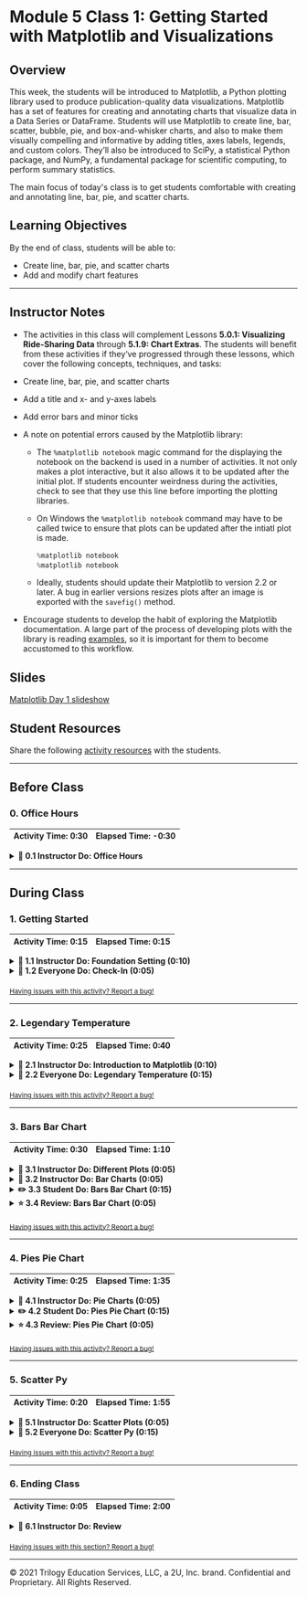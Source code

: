 # Module 5 Class 1: Getting Started with Matplotlib and Visualizations

## Overview

This week, the students will be introduced to Matplotlib, a Python plotting library used to produce publication-quality data visualizations. Matplotlib has a set of features for creating and annotating charts that visualize data in a Data Series or DataFrame. Students will use Matplotlib to create line, bar, scatter, bubble, pie, and box-and-whisker charts, and also to make them visually compelling and informative by adding titles, axes labels, legends, and custom colors.  They’ll also be introduced to SciPy, a statistical Python package, and NumPy, a fundamental package for scientific computing, to perform summary statistics. 

The main focus of today's class is to get students comfortable with creating and annotating line, bar, pie, and scatter charts. 

## Learning Objectives

By the end of class, students will be able to:
 
* Create line, bar, pie, and scatter charts
* Add and modify chart features


- - -

## Instructor Notes

* The activities in this class will complement Lessons **5.0.1: Visualizing Ride-Sharing Data** through **5.1.9: Chart Extras**.  The students will benefit from these activities if they‘ve progressed through these lessons, which cover the following concepts, techniques, and tasks:  

* Create line, bar, pie, and scatter charts
* Add a title and x- and y-axes labels
* Add error bars and minor ticks

* A note on potential errors caused by the Matplotlib library:

  * The `%matplotlib notebook` magic command for the displaying the notebook on the backend is used in a number of activities. It not only makes a plot interactive, but it also allows it to be updated after the initial plot. If students encounter weirdness during the activities, check to see that they use this line before importing the plotting libraries.

  * On Windows the `%matplotlib notebook` command may have to be called twice to ensure that plots can be updated after the intiatl plot is made. 

    ```python
    %matplotlib notebook
    %matplotlib notebook
    ```

  * Ideally, students should update their Matplotlib to version 2.2 or later. A bug in earlier versions resizes plots after an image is exported with the `savefig()` method.

*  Encourage students to develop the habit of exploring the Matplotlib documentation. A large part of the process of developing plots with the library is reading [examples](http://Matplotlib.org/examples/index.html), so it is important for them to become accustomed to this workflow.



## Slides

[Matplotlib Day 1 slideshow](https://docs.google.com/presentation/d/1V7UE97mRa_yDPneKnVQ4igGwEE6jqfjRL94IntXA2C8/edit?usp=sharing)

## Student Resources

Share the following [activity resources](https://2u-data-curriculum-team.s3.amazonaws.com/data-viz-online-lesson-plans/05-Lessons/5-1-Student_Resources.zip) with the students. 


- - - 

## Before Class

### 0. Office Hours

| Activity Time: 0:30       |  Elapsed Time:     -0:30  |
|---------------------------|---------------------------|

<details>
  <summary><strong> 📣 0.1 Instructor Do: Office Hours</strong></summary>

* Before you begin class, hold office hours. Office hours should be driven by students. Encourage students to take full advantage of office hours by reminding them that this is their time to ask questions and get assistance from instructional staff as they learn new concepts.

* Expect that students may ask for assistance. For example: 

  * Further review on a particular subject
  * Debugging assistance
  * Help with computer issues
  * Guidance with a particular tool

</details>

- - - 

## During Class 

### 1. Getting Started

| Activity Time:       0:15 |  Elapsed Time:      0:15  |
|---------------------------|---------------------------|

<details>
  <summary><strong>📣 1.1 Instructor Do: Foundation Setting (0:10)</strong></summary>

* Welcome students to class.

* Direct students to post individual questions in the Zoom chat to be addressed by you or your TAs at the end of class.

* Open the slideshow and use slides 1-12 to walk through the foundation setting with your class.

* **Big Picture:** This is an opportunity to zoom out and see the big picture of where they are in the program. Take a moment to mention some real world examples that show the value of what they’re learning this week.

* **Program Pointers:** Talk through some of the key logistical things that will help students stay on track. This is an opportunity to speak to what students may need when they're at this particular point of the program. 

* **This Week - Matplotlib:** Talk through the key skills students will be learning this week. Let the students know that they will continue to use Jupyter Notebook and Pandas for cleaning and merging DataFrames as well creating new Series or DataFrames with `groupby()`. The primary focus of the Day 1 activities is to make sure students are comfortable using Matplotlib to create a variety of visualizations. On Day 2, the students will use their Pandas skills to clean, filter, and reshape DataFrames to create visualizations.   

* **This Week's Challenge:** For this week's challenge, let the students know that they'll be creating a summary DataFrame of the ride-sharing data by city type. Then, using Pandas and Matplotlib, they’ll create a multiple-line graph that shows the total weekly fares for each city type. 

* **Career Connection:** Let students know how they will be using the skills covered this week throughout their careers. It's important for them to know the "why". Give examples of when they may be used in work or when you have used those skills in your workplace. 

* **How to Succeed This Week:** Remind your students that they may have moments of frustration this week as they learn something complex. These moments are great for deepening their knowledge. Use the side material to outline some of the topics that they may find tricky in this module. Consider sharing something about your personal learning journey. It helps students to recognize that everyone starts somewhere and that they are not alone.

* **Today's Objectives:** Now, outline the concepts that will be covered in today's lesson. Remind students that they can find the relevant activity files in the Getting Ready for Class page in their course content.  

</details>

<details>
  <summary><strong>🎉  1.2 Everyone Do: Check-In (0:05)</strong></summary>

* Ask the class the following questions and call on students for answers:

    * **Q:** How are you feeling about your progress so far?

    * **A:** Let them know that we are starting to build their skillset. It’s also okay to feel overwhelmed as long as you don’t give up.

    * **Q:** How comfortable do you feel with this topic? 

    * **A:** Let's do "fist to five" together. If you are not feeling confident, hold up a fist (0). If you feel very confident, hold up an open hand (5).

</details>

<sub>[Having issues with this activity? Report a bug!](https://bit.ly/3r3UrCC)</sub>

- - - 


### 2. Legendary Temperature

| Activity Time:       0:25 |  Elapsed Time:      0:40  |
|---------------------------|---------------------------|


<details>
  <summary><strong>📣 2.1 Instructor Do: Introduction to Matplotlib (0:10)</strong></summary>

* Use slides 13-16 to remind students of basic Matplotlib concepts before going into a live demonstration.

* Open and run [01-Ins_BasicLineGraphs/exponential_chart.ipynb](Activities/01-Ins_BasicLineGraphs/Solved/exponential_chart.ipynb) in Jupyter Notebook to show students how Pyplot can be used to create an exponential line plot. Be sure to cover the following talking points:

  * For many of our Python activities, we will generate our data using the NumPy library. The NumPy library contains many built-in methods to generate and manipulate simple or complex data types.

  * `np.arange(start, end, step)` creates a NumPy array of numbers from `start` to `end`, where each number in the array is a `step` away from the next one.

  * A NumPy array is similar to a Python list, but they are not the same thing. A Python list can contain elements of various data types. In contrast, a NumPy array must contain only a single data type. This allows for faster computation and more efficient storage.

  * The `e_x` list is created using a list comprehension. List comprehensions allow lists to be created using mathematical formulas. For example, the one being used in this application takes values from the `x_axis` list one at a time, finds the exponent, and stores the response within a list.

    ![NumPy and List Comprehensions](Images/01-IntroToMatPlot_Lists.png)

  * Matplotlib allows users to generate plots by setting one list or array as the x-axis and another as the y-axis. It really is as simple as calling `plt.plot()`, passing those 2 lists through as parameters, and then calling `plt.show()` to print the chart to the screen.

  * Matplotlib handles the details of painting charts to the screen, but the programmer has full control over each stage of the drawing process if they really need it. By using `plt.xlabel()` and `plt.ylabel`, for example, users can easily add axis titles to their charts.

    ![Drawing a Line Chart](Images/01-IntroToMatPlot_MakeChart.png)

* Next, open and run [01-Ins_BasicLineGraphs/SinCos.ipynb](Activities/01-Ins_BasicLineGraphs/Solved/sin_cos.ipynb) in Jupyter Notebook to show students how Pyplot can be used to create a plot with multiple lines. Be sure to cover the following talking points:

  * `np.arange()`, `np.sin()`, and `np.cos()` are all being used to create the lists for the application's charts.

  * Charting multiple lines on the same chart is as simple as calling `plt.plot()` 2 times and providing Pyplot with different values.

    ![Sin and Cos](Images/01-IntroToMatPlot_SinCos.png)

  * While this plot is very simple, it introduces all of the major tools required to build much prettier plots in the future.

* Remind students that data visualizations provide more value than just aesthetics. Trends and potential human insights buried within complex datasets are often clearest when the data is visualized in some way.

* Send out the [exponential_chart.ipynb and SinCos.ipynb](Activities/01-Ins_BasicLineGraphs/Solved) files for students to refer to later.

* Ask the class the following questions and call on students for the answers:

    * **Q:** Where have we used this before?

    * **A:** We created line graphs in Lesson 5.1.3.

    * **Q:** How does this activity equip us for the Challenge?

    * **A:** We'll need to create line graphs in the Challenge.

    * **Q:** What can we do if we don't completely understand this?

    * **A:** We can refer to the lessons and reach out to the instructional team for help.

* Answer any questions before moving on to the student activity.

</details>

<details>
  <summary><strong>🎉 2.2 Everyone Do: Legendary Temperature (0:15)</strong></summary>

* In this exercise, the students will create two line plots, add labels to the x- and y-axes, and save the figure to a folder.  

* Make sure the students can download and open the [instructions](Activities/02-Evr_LegendaryTemperature/README.md) and the [legendary_temp_unsolved.ipynb](Activities/02-Evr_LegendaryTemperature/Unsolved/legendary_temp_unsolved.ipynb) file from the AWS link. 

* Have everyone open the [legendary_temp_unsolved.ipynb](Activities/02-Evr_LegendaryTemperature/Unsolved/legendary_temp_unsolved.ipynb) file and go over the instructions in each cell, and then let everyone work on the solution for 5-7 minutes. 

* When time is up, open the `legendary_temp_unsolved.ipynb` file and ask for volunteers to help you write the code for the solution.

* If there are no volunteers, open up the [legendary_temp.ipynb solution](Activities/02-Evr_LegendaryTemperature/Solved/legendary_temp.ipynb) and go through the code line by line with the class, answering whatever questions they may have. Cover the following talking points:

  * Just like in the previous activity we used NumPy to create an array for the x-axis. This time, we use `np.arange(1,13,1)` where the numbers start at 1 and end at 13, and the `step` is 1. 
  
  * For each line plot, we add the `x_axis` data for the x-axis, the `lows` array for the y-axis for the first line, and the `highs` array for the y-axis for the second line. 
  
  * The x- and y-axis labels are created with `xlabel()` and `ylabel()` functions. And the figure is saved using the `savefig()` method, where we pass in the folder and name of the image. 

    ![Temperature plots](Images/02-Temperature_plots.png)

* Answer any questions that the students have and then send out the [legendary_temp.ipynb solution](Activities/02-Evr_LegendaryTemperature/Solved/legendary_temp.ipynb) solution file for students to refer to later.

* Ask the class the following questions and call on students for the answers:

    * **Q:** How would you add a title to the line chart?

    * **A:** You would use the `plt.title()` function and pass in the name of the tile in parentheses.
    
    * **Q:** What can we do if we don't completely understand this?

    * **A:** Review Lessons 5.1.3 and 5.1.4 where we created and annotated line charts, and you can reach out to the instructional staff.

</details> 

<sub>[Having issues with this activity? Report a bug!](https://bit.ly/2WfyqT4)</sub>

- - - 

### 3. Bars Bar Chart

| Activity Time:       0:30 |  Elapsed Time:      1:10  |
|---------------------------|---------------------------|

<details>
  <summary><strong>📣 3.1 Instructor Do: Different Plots (0:05)</strong></summary>

* Use slides 17-20 while covering the following talking points:

  * Matplotlib provides a simple interface for producing more than just line plots.

  * The most common charts that students will generate are line charts, bar charts, pie charts, and scatter plots.

  * **Bar charts** are useful for comparing different entities to one another.

  * **Pie charts** are suitable for displaying parts of a whole—in particular, the amount each constituent contributes to the complete dataset.

  * **Scatter plots** are good for displaying where points fall with respect to 2 different factors.

  * It's important to choose the right plot for a given dataset; the wrong choice can make a graphic less readable or even make the data misleading.

  * Some data might lend itself to different plots; for example, some data can most clearly be displayed via bar or pie chart.

</details>

<details>
  <summary><strong>📣 3.2 Instructor Do: Bar Charts (0:05)</strong></summary>

* Use slides 21-24 while covering the following talking points: 

  * Bar charts are particularly useful when trying to visualize data that is counted or a single variable that is measured multiple times.

    * Data that comes from a single variable is called **univariate**.

    * For example, the amount of rainfall per month for a given location or the results of a poll containing a few different categories could be visualized effectively with a bar chart.

  * Bar charts are not very useful when comparing **bivariate** data, or data that compares 2 different variables.

    * For example, a dataset comparing the number of ice cream bars sold versus daily temperature would not be visualized well using a bar chart.

  * Ask the students to think of a few other examples of univariate datasets that would be visualized well with bar charts.

* Open the bar chart example within Jupyter Notebook: [03-Ins_BarCharts/bar_chart.ipynb](Activities/03-Ins_BarCharts/Solved/bar_chart.ipynb). Cover the following talking points:

  * When dealing with bar charts, it is necessary to provide the heights of each bar within an array.

  * The x-axis will also be an array whose length must be equal to the list of users.

  * Instead of using `plt.plot()`, bar charts are drawn using `plt.bar()`.

  * The `align` parameter for `plt.bar()` is centered in order to center the data on each tick.

    ![Axes and Plotting](Images/03-BarCharts_Plot.png)

  * An additional design challenge unique to bar charts is aligning the tick locations on the x-axis and providing textual labels rather than numeric ones.

  * The `tick_locations` list created within this application places a tick for each value in the `x_axis`.

    ![Ticks](Images/03-BarCharts_Ticks.png)

  * `plt.xlim()` and `plt.ylim()` are set so that there is some space between the bars and the edges of the chart. This makes the chart look a little better.

* Send out the [03-Ins_BarCharts/bar_chart.ipynb](Activities/03-Ins_BarCharts/Solved/bar_chart.ipynb) file for students to refer to later.

* Ask the class the following questions and call on students for the answers:

    * **Q:** Where have we used this before?

    * **A:** The `plt.bar()` method was covered in Lesson 5.1.5. 

    * **Q:** How does this activity equip us for the Challenge?

    * **A:** We won't need to create bar charts in the Challenge, but being familiar with how to create a bar chart is good to know while performing exploratory data analysis. 

    * **Q:** What can we do if we don't completely understand this?

    * **A:** We can refer to the lessons and reach out to the instructional team for help.

* Answer any questions before moving on to the student activity.


</details>

<details>
  <summary><strong>✏️ 3.3 Student Do: Bars Bar Chart (0:15)</strong></summary>

* In this exercise, students will create a bar chart that visualizes the number of bars per household in a few cities, and add labels to the chart. You can use slides 25-27 for this activity. 

* Make sure the students can download and open the [instructions](Activities/04-Stu_PyBars/README.md) and the [py_bars_unsolved.ipynb](Activities/04-Stu_PyBars/Unsolved/py_bars_unsolved.ipynb) from the AWS link. 

* Go over the instructions in the README, then open up the [solution](Activities/04-Stu_PyBars/Solved/py_bars.ipynb) and show students the bar chart they'll be creating.

  ![PyBars Output](Images/04-PyBars_Output.png)

* Divide students into breakout groups of 3-5. They should work on the solution by themselves but can reach out to others in their group for tips.

* Let students know that they may be asked to share and walk through their work at the end of the activity.

</details>

<details>
  <summary><strong>⭐ 3.4 Review: Bars Bar Chart (0:05)</strong></summary>

* Once time is complete, ask for volunteers to share their solution. Remind them that it is perfectly alright if they didn't complete the activity. 

* To encourage participation, you can open the [py_bars_unsolved.ipynb](Activities/04-Stu_PyBars/Unsolved/py_bars_unsolved.ipynb) file and ask the students to help you write the code for each cell. 

* If there are no volunteers, open up the [py_bars solution](Activities/04-Stu_PyBars/Solved/py_bars.ipynb) file within the Jupyter Notebook and go through the code line by line with the class, answering whatever questions they may have.

* You may need to focus on how to set the ticks for the bar chart. With `tick_locations = [value for value in x_axis]`, you are creating an array that has the same length as the x-axis. And, with `plt.xticks(tick_locations, cities)`, you are placing the cities at the tick locations.  

* Explain that `plt.xlim()` is set to go from -0.75 to the length of the x-axis minus 0.25 so that there is a degree of space between the leftmost bar and the edge of the chart.

    ![PyBars Code](Images/04-PyBars_Code.png)

* Explain that the process of tweaking aesthetic parameters can be time-consuming. This is why we always want to save our Python code that we use to generate figures; a notebook or script makes recreating any plot a simple task.

* Send out the [py_bars solution](Activities/04-Stu_PyBars/Solved/py_bars.ipynb) solution file for students to refer to later.

* Ask the class the following questions and call on students for the answers:

    * **Q:** How would you change this chart to a horizontal bar chart?

    * **A:** You would use the `plt.barh()` function.
    
    * **Q:** What can we do if we don't completely understand this?

    * **A:** Review Lessons 5.1.5 and 5.1.6 where we created and annotated bar charts, and you can reach out to the instructional staff.

* Answer any questions before proceeding to the next activity.


</details>

<sub>[Having issues with this activity? Report a bug!](https://bit.ly/3niFTfU)</sub>

- - - 

### 4. Pies Pie Chart

| Activity Time:       0:25 |  Elapsed Time:      1:35  |
|---------------------------|---------------------------|

<details>
  <summary><strong>📣 4.1 Instructor Do: Pie Charts (0:05)</strong></summary>

* Use slides 28-31 while covering the following talking points: 

  * Pie charts are particularly useful when trying to visualize percentage, fractional, or proportional data.

    * Essentially, pie charts are great at visualizing "piece of the pie" data.

    * For example, a pie chart can effectively visualize the proportions of Democratic versus Republican versus independent voters.

    * Fewer categories mean a more effective and clear pie chart.

    * Pie charts are not effective with datasets that have more than about 10 categories. Similar to bar charts, pie charts are only effective describing univariate data.

    * When there are too many categories, pie charts become too busy and lose their effectiveness.

* Due to the overlap of functionality, bar charts can also be used to visualize the same data used to generate a pie chart.

  * However, pie charts can be far more dramatic and effective at demonstrating a fractional relationship.

  * When in doubt, it is always safer to visualize using a bar chart rather than overcrowding a pie chart.

* Ask the students to think of a few other examples of univariate datasets that would be visualized well with pie charts.

* Open the pie chart example: [05-Ins_PieCharts/pie_chart.ipynb](Activities/05-Ins_PieCharts/Solved/pie_chart.ipynb). Cover the following talking points:

  * The sizes of each wedge are passed into `plt.pie()` as an array. Lists containing the labels for each wedge and the colors for each wedge are also passed in.

  * The pie chart allows the user to choose a wedge to "explode," using the `explode` option. This will separate one wedge from the rest so that it is easier to examine.

  * Inside of the `plt.pie()` method, a parameter of `autopc="%1.1f%%"` is being passed. This will automatically convert the values passed in to percentages with one decimal place.

    ![Pie Plotting](Images/05-pie01.png)

  * Matplotlib does not make pie charts circular by default; they will be ovals if the window the plot lives in is not a square. This is why `plt.axis("equal")` is being passed.

    ![Pie Axis](Images/05-pie02.png)

* Explain that there are additional configuration options available for improving the appearance of Matplotlib's pie charts, should students desire to look into them.

* Send out the [05-Ins_PieCharts/pie_chart.ipynb](Activities/05-Ins_PieCharts/Solved/pie_chart.ipynb) file for students to refer to later.

* Ask the class the following questions and call on students for the answers:

    * **Q:** Where have we used this before?

    * **A:** The `plt.pie()` method was covered in Lesson 5.1.8. 

    * **Q:** How does this activity equip us for the Challenge?

    * **A:** We won't need to create bar charts in the Challenge, but it’s good to be familiar with how to create a pie chart while performing exploratory data analysis.  

    * **Q:** What can we do if we don't completely understand this?

    * **A:** We can refer to the lesson plan and reach out to the instructional team for help.

* Answer any questions before moving on to the student activity.

</details>

<details>
  <summary><strong>✏️ 4.2 Student Do: Pies Pie Chart (0:15)</strong></summary>

* In this exercise, students will create a pie chart that visualizes the favorite pies of people in the United States. You may use slides 32-34 for this activity.  

* Make sure the students can download and open the [instructions](Activities/06-Stu_PyPies/README.md) and the [py_pie_unsolved.ipynb](Activities/06-Stu_PyPies/Unsolved/py_pie_unsolved.ipynb) files from the AWS link. 

* Go over the instructions in the README, then open up the [solution](Activities/06-Stu_PyPies/Solved/py_pie.ipynb) and show the students the pie chart they'll be creating.

  ![Popular Pies](Images/06-PyPies_Output.png)

* Divide students into breakout groups of 3-5. They should work on the solution by themselves but can reach out to others in their group for tips.

* Let students know that they may be asked to share and walk through their work at the end of the activity.


</details>

<details>
  <summary><strong>⭐ 4.3 Review: Pies Pie Chart (0:05)</strong></summary>

* Once time is complete, ask for volunteers to share their solution. Remind them that it is perfectly alright if they didn't complete the activity. 

* To encourage participation, you can open the [py_pie_unsolved.ipynb](Activities/06-Stu_PyPies/Unsolved/py_pie_unsolved.ipynb) file and ask the students to help you write the code for each cell. 

* If there are no volunteers, open up the [py_pie.ipynb solution](Activities/06-Stu_PyPies/Solved/py_pie.ipynb) file within the Jupyter Notebook and go through the code line by line with the class, answering whatever questions they may have. Cover the following talking points:

  * Knowing what colors are available is one of the things that makes this activity a little challenging. Students can find a list of available colors to peruse [here](https://matplotlib.org/users/colors.html).

  * It’s easy to make pie charts because editing the chart only really requires editing the values. Otherwise, the styling and aesthetics are fairly uniform across charts.

    ![Py Pies Plotting](Images/07-PyPies_Plotting.png)

* Send out the [py_bars solution](Activities/06-Stu_PyPies/Solved/py_pie.ipynb) solution file for students to refer to later.

* Ask the class the following questions and call on students for the answers:
    
    * **Q:** What can we do if we don't completely understand this?

    * **A:** Review Lessons 5.1.5 and 5.1.6 where we created and annotated bar charts, and you can reach out to the instructional staff.

* Answer any questions before proceeding to the next activity.

</details>

<sub>[Having issues with this activity? Report a bug!](https://bit.ly/2KtQdTW)</sub>

- - - 

### 5. Scatter Py

| Activity Time:       0:20 |  Elapsed Time:      1:55  |
|---------------------------|---------------------------|

<details>
  <summary><strong>📣 5.1 Instructor Do: Scatter Plots (0:05)</strong></summary>

* Use slides 35-42 to while covering the following talking points:

  * Scatter plots are extremely useful when visualizing **bivariate** data, or data that relates 2 variables.

    * Any data that we can plot on the x- and y-axis from 2 lists is considered bivariate data.

    * We can describe bivariate data as something versus something else.

    * For example, if we were to plot the amount of ice cream sold per day versus daily temperature, this bivariate data would be best visualized using a scatter plot.

  * Scatter plots are one of the cleanest and most effective charts to use on large datasets (datasets that have 500 values or more).

  * Scatter plots are frequently used to visualize clusters in a dataset.

  * Scatter plots are not great for visualizing continuous measurements.

    * The most common continuous data is data measured over time, or **time series** data.

  * When data is continuous, we often want to be able to interpolate between measurements. In this case, scatter plots may not be as effective as a line plot.

    * This is especially true if the dataset is small: the smaller the dataset, the more likely it is that the audience will want to read between the data points.

  * In most cases, datasets will be large enough to effectively use scatter plots.

* Finally, open the scatter plot example: [07-Ins_ScatterPlots/scatter_plot.ipynb](Activities/07-Ins_ScatterPlots/Solved/scatter_plot.ipynb). Cover the following talking points:

  * This plot uses random data so the class can avoid cluttering the example with Pandas cleanup; later activities will provide more realistic context.

  * Generating scatter plots demands the simplest set of methods of all the charts we have covered so far. Simply take in 2 sets of data and pass them into `plt.scatter()`.

  * The code can change the size of each dot by passing the `s=<LIST>` parameter. In this case, the values stored within `x_axis` will determine the size of a dot.

    ![Scatter Plots](Images/08-scatter_code.png)
  
  * As we adjust the x- and y-limits and the plot will change as the cells are executed. 

    ![Scatter Plots](Images/08-scatter_limits.png)

* Send out the [07-Ins_ScatterPlots/scatter_plot.ipynb](Activities/07-Ins_ScatterPlots/Solved/scatter_plot.ipynb) file for students to refer to later.

* Ask the class the following questions and call on students for the answers:

    * **Q:** Where have we used this before?

    * **A:** The `plt.scatter()` method was covered in Lesson 5.1.7. 

    * **Q:** How does this activity equip us for the Challenge?

    * **A:** We won't need to create scatter plots in the Challenge, but it’s good to be familiar with how to create a scatter plot when performing exploratory data analysis.  

    * **Q:** What can we do if we don't completely understand this?

    * **A:** We can refer to the lesson plan and reach out to the instructional team for help.

* Answer any questions before moving on to the student activity.

</details>

<details>
  <summary><strong>🎉 5.2 Everyone Do: Scatter Py (0:15)</strong></summary>

* In this exercise, students will create a scatter plot that visualizes the relationship between ice cream sales and the increase in temperature.  You may use slides 39-41 for this activity.  

* Make sure the students can download and open the [instructions](Activities/08-Evr_ScatterPy/README.md) and the [ice_cream_sales_unsolved.ipynb](Activities/08-Evr_ScatterPy/Unsolved/ice_cream_sales_unsolved.ipynb) files from the AWS link. 

* Review the instructions with the students, then let the students work on their solution for 7-10 minutes.

* When time is up, open the [ice_cream_sales_unsolved.ipynb](Activities/08-Evr_ScatterPy/Unsolved/ice_cream_sales_unsolved.ipynb) file and ask for volunteers to help you write the code for each cell.

* If there are no volunteers, begin adding the code for each cell and make sure to point out the following:

  * In order to make the scatter plot easier to read, we customize the color and border of the markers using the `facecolors` and `edgecolors` arguments.

  * If students are curious about the different color and shape options, they can look at `matplotlib.pyplot` documentation.

  * With scatter plot data, values will often be tightly clustered or there will be large ranges of white space between values. It is a good idea to set the `plt.xlim()` and `plt.ylim()` functions to ensure our figures are clear and readable.

    ![PyScatter Output](Images/09-ScatterPy_Output.png)

* Answer any questions before ending class.

</details>

<sub>[Having issues with this activity? Report a bug!](https://bit.ly/2LBk6C9)</sub>

- - - 

### 6. Ending Class 

| Activity Time:       0:05 |  Elapsed Time:      2:00  |
|---------------------------|---------------------------|

<details>
  <summary><strong>📣  6.1 Instructor Do: Review </strong></summary>

* Before ending class, review the skills that were covered today and mention where they can be found in the module. 
  * Creating line charts was covered in **Lessons 5.1.3**.
  * Annotating charts was covered in **Lesson 5.1.4**.
  * Creating bar charts was covered in **Lesson 5.1.5**.
  * Creating scatter charts was covered in **Lesson 5.1.7**.
  * Creating pie charts was covered in **Lesson 5.1.8**.
  * Adding color, formatting text, and adding minor ticks was covered in **Lesson 5.1.9**.

* Answer any questions the students may have.

</details>

<sub>[Having issues with this section? Report a bug!](https://bit.ly/3acPEZh)</sub>

---

© 2021 Trilogy Education Services, LLC, a 2U, Inc. brand.  Confidential and Proprietary.  All Rights Reserved.
